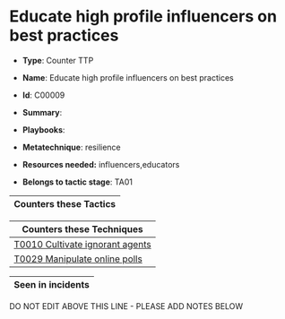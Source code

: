 # Educate high profile influencers on best practices

* **Type**: Counter TTP

* **Name**: Educate high profile influencers on best practices

* **Id**: C00009

* **Summary**: 

* **Playbooks**: 

* **Metatechnique**: resilience

* **Resources needed:** influencers,educators

* **Belongs to tactic stage**: TA01


| Counters these Tactics |
| ---------------------- |



| Counters these Techniques |
| ------------------------- |
| [T0010 Cultivate ignorant agents](../techniques/T0010.md) |
| [T0029 Manipulate online polls](../techniques/T0029.md) |



| Seen in incidents |
| ----------------- |


DO NOT EDIT ABOVE THIS LINE - PLEASE ADD NOTES BELOW